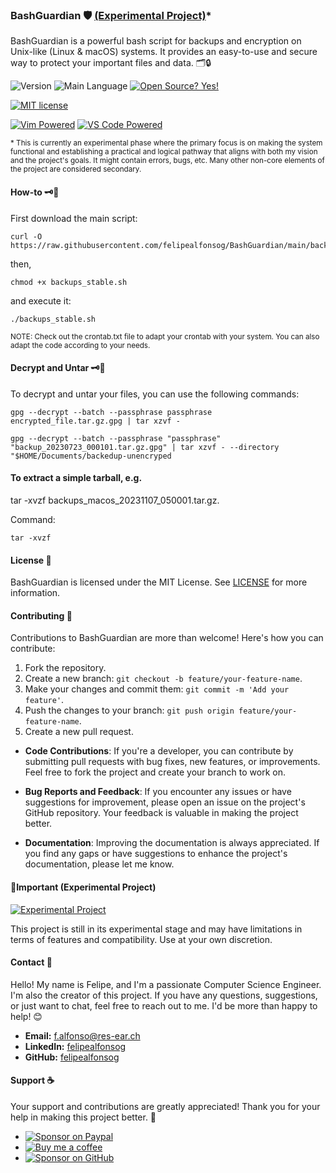 ### BashGuardian 🛡️ [(Experimental Project)](#important-experimental-project)*

BashGuardian is a powerful bash script for backups and encryption on Unix-like (Linux & macOS) systems. It provides an easy-to-use and secure way to protect your important files and data. 🗂️🔒

![Version](https://img.shields.io/github/release/felipealfonsog/BashGuardian.svg?style=flat&color=blue)
![Main Language](https://img.shields.io/github/languages/top/felipealfonsog/BashGuardian.svg?style=flat&color=blue)
[![Open Source? Yes!](https://badgen.net/badge/Open%20Source%20%3F/Yes%21/blue?icon=github)](https://github.com/Naereen/badges/)

[![MIT license](https://img.shields.io/badge/License-MIT-blue.svg)](https://lbesson.mit-license.org/)
<!-- 
[![GPL license](https://img.shields.io/badge/License-GPL-blue.svg)](http://perso.crans.org/besson/LICENSE.html)
-->

[![Vim Powered](https://img.shields.io/badge/Vim-Powered-%2311AB00.svg?logo=vim&logoColor=white)](https://www.vim.org)
[![VS Code Powered](https://img.shields.io/badge/VS%20Code-Powered-%23007ACC.svg?logo=visualstudiocode&logoColor=white)](https://code.visualstudio.com/)

<sub>* This is currently an experimental phase where the primary focus is on making the system functional and establishing a practical and logical pathway that aligns with both my vision and the project's goals. It might contain errors, bugs, etc. Many other non-core elements of the project are considered secondary.</sub>

#### How-to 🗝️📂

First download the main script: 

```
curl -O  https://raw.githubusercontent.com/felipealfonsog/BashGuardian/main/backups_stable.sh
```

then, 

```
chmod +x backups_stable.sh
```

and execute it:

```
./backups_stable.sh
```

<sub>
NOTE: Check out the crontab.txt file to adapt your crontab with your system. You can also adapt the code according to your needs. 
</sub>

#### Decrypt and Untar 🗝️📂

To decrypt and untar your files, you can use the following commands:


```
gpg --decrypt --batch --passphrase passphrase encrypted_file.tar.gz.gpg | tar xzvf -
```

```
gpg --decrypt --batch --passphrase "passphrase" "backup_20230723_000101.tar.gz.gpg" | tar xzvf - --directory "$HOME/Documents/backedup-unencryped
```

#### To extract a simple tarball, e.g. 

tar -xvzf backups_macos_20231107_050001.tar.gz. 

Command:

```
tar -xvzf 
```


#### License 📜

BashGuardian is licensed under the MIT License. See [LICENSE](LICENSE) for more information.

#### Contributing 🤝

Contributions to BashGuardian are more than welcome! Here's how you can contribute:

1. Fork the repository.
2. Create a new branch: `git checkout -b feature/your-feature-name`.
3. Make your changes and commit them: `git commit -m 'Add your feature'`.
4. Push the changes to your branch: `git push origin feature/your-feature-name`.
5. Create a new pull request.

- **Code Contributions**: If you're a developer, you can contribute by submitting pull requests with bug fixes, new features, or improvements. Feel free to fork the project and create your branch to work on.

- **Bug Reports and Feedback**: If you encounter any issues or have suggestions for improvement, please open an issue on the project's GitHub repository. Your feedback is valuable in making the project better.

- **Documentation**: Improving the documentation is always appreciated. If you find any gaps or have suggestions to enhance the project's documentation, please let me know.

#### 📝Important (Experimental Project)

[![Experimental Project](https://img.shields.io/badge/Project-Type%3A%20Experimental-blueviolet)](#)

<p>This project is still in its experimental stage and may have limitations in terms of features and compatibility. Use at your own discretion.</p>

#### Contact 📧

Hello! My name is Felipe, and I'm a passionate Computer Science Engineer. I'm also the creator of this project. If you have any questions, suggestions, or just want to chat, feel free to reach out to me. I'd be more than happy to help! 😊

- **Email:** f.alfonso@res-ear.ch
- **LinkedIn:** [felipealfonsog](https://www.linkedin.com/in/felipealfonsog/)
- **GitHub:** [felipealfonsog](https://github.com/felipealfonsog)

#### Support ☕

Your support and contributions are greatly appreciated! Thank you for your help in making this project better. 🙌

- [![Sponsor on Paypal](https://img.shields.io/badge/Sponsor%20on-Paypal-blue)](https://paypal.me/felipealfonsog)
- [![Buy me a coffee](https://img.shields.io/badge/Buy%20me%20a%20coffee-orange)](https://www.buymeacoffee.com/felipealfonsog)
- [![Sponsor on GitHub](https://img.shields.io/badge/Sponsor%20on-GitHub-green)](https://github.com/sponsors/felipealfonsog)

